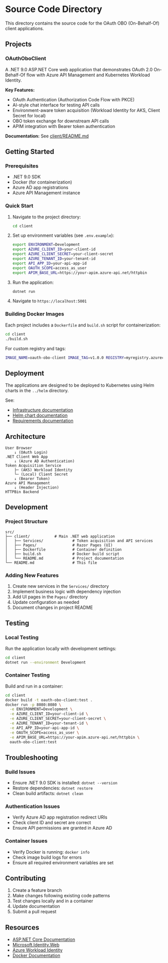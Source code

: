 # Source Code Directory

This directory contains the source code for the OAuth OBO (On-Behalf-Of) client applications.

## Projects

### OAuthOboClient

A .NET 9.0 ASP.NET Core web application that demonstrates OAuth 2.0 On-Behalf-Of flow with Azure API Management and Kubernetes Workload Identity.

**Key Features:**
- OAuth Authentication (Authorization Code Flow with PKCE)
- AI-style chat interface for testing API calls
- Environment-aware token acquisition (Workload Identity for AKS, Client Secret for local)
- OBO token exchange for downstream API calls
- APIM integration with Bearer token authentication

**Documentation:** See [client/README.md](client/README.md)

## Getting Started

### Prerequisites

- .NET 9.0 SDK
- Docker (for containerization)
- Azure AD app registrations
- Azure API Management instance

### Quick Start

1. Navigate to the project directory:
   ```bash
   cd client
   ```

2. Set up environment variables (see `.env.example`):
   ```bash
   export ENVIRONMENT=Development
   export AZURE_CLIENT_ID=your-client-id
   export AZURE_CLIENT_SECRET=your-client-secret
   export AZURE_TENANT_ID=your-tenant-id
   export API_APP_ID=your-api-app-id
   export OAUTH_SCOPE=access_as_user
   export APIM_BASE_URL=https://your-apim.azure-api.net/httpbin
   ```

3. Run the application:
   ```bash
   dotnet run
   ```

4. Navigate to `https://localhost:5001`

### Building Docker Images

Each project includes a `Dockerfile` and `build.sh` script for containerization:

```bash
cd client
./build.sh
```

For custom registry and tags:
```bash
IMAGE_NAME=oauth-obo-client IMAGE_TAG=v1.0.0 REGISTRY=myregistry.azurecr.io PUSH=true ./build.sh
```

## Deployment

The applications are designed to be deployed to Kubernetes using Helm charts in the `../helm` directory.

See:
- [Infrastructure documentation](../iac/README.md)
- [Helm chart documentation](../helm/README.md)
- [Requirements documentation](../docs/requirements.md)

## Architecture

```
User Browser
    ↓ (OAuth Login)
.NET Client Web App
    ↓ (Azure AD Authentication)
Token Acquisition Service
    ├─ (AKS) Workload Identity
    └─ (Local) Client Secret
    ↓ (Bearer Token)
Azure API Management
    ↓ (Header Injection)
HTTPBin Backend
```

## Development

### Project Structure

```
src/
├── client/           # Main .NET web application
│   ├── Services/             # Token acquisition and API services
│   ├── Pages/                # Razor Pages (UI)
│   ├── Dockerfile            # Container definition
│   ├── build.sh              # Docker build script
│   └── README.md             # Project documentation
└── README.md                 # This file
```

### Adding New Features

1. Create new services in the `Services/` directory
2. Implement business logic with dependency injection
3. Add UI pages in the `Pages/` directory
4. Update configuration as needed
5. Document changes in project README

## Testing

### Local Testing

Run the application locally with development settings:
```bash
cd client
dotnet run --environment Development
```

### Container Testing

Build and run in a container:
```bash
cd client
docker build -t oauth-obo-client:test .
docker run -p 8080:8080 \
  -e ENVIRONMENT=Development \
  -e AZURE_CLIENT_ID=your-client-id \
  -e AZURE_CLIENT_SECRET=your-client-secret \
  -e AZURE_TENANT_ID=your-tenant-id \
  -e API_APP_ID=your-api-app-id \
  -e OAUTH_SCOPE=access_as_user \
  -e APIM_BASE_URL=https://your-apim.azure-api.net/httpbin \
  oauth-obo-client:test
```

## Troubleshooting

### Build Issues

- Ensure .NET 9.0 SDK is installed: `dotnet --version`
- Restore dependencies: `dotnet restore`
- Clean build artifacts: `dotnet clean`

### Authentication Issues

- Verify Azure AD app registration redirect URIs
- Check client ID and secret are correct
- Ensure API permissions are granted in Azure AD

### Container Issues

- Verify Docker is running: `docker info`
- Check image build logs for errors
- Ensure all required environment variables are set

## Contributing

1. Create a feature branch
2. Make changes following existing code patterns
3. Test changes locally and in a container
4. Update documentation
5. Submit a pull request

## Resources

- [ASP.NET Core Documentation](https://learn.microsoft.com/en-us/aspnet/core/)
- [Microsoft.Identity.Web](https://learn.microsoft.com/en-us/azure/active-directory/develop/microsoft-identity-web)
- [Azure Workload Identity](https://azure.github.io/azure-workload-identity/)
- [Docker Documentation](https://docs.docker.com/)
